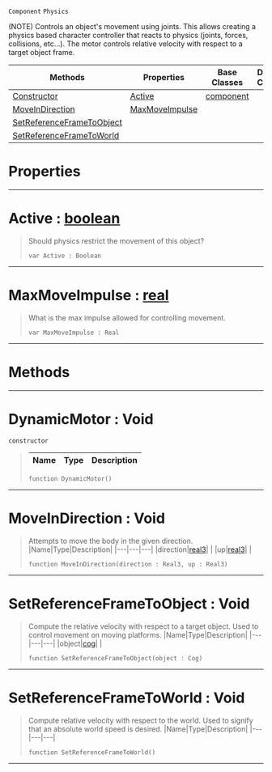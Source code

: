  `Component` `Physics`



(NOTE) Controls an object's movement using joints. This allows creating a physics based character controller that reacts to physics (joints, forces, collisions, etc...). The motor controls relative velocity with respect to a target object frame.

|Methods|Properties|Base Classes|Derived Classes|
|---|---|---|---|
|[ Constructor](https://github.com/zeroengineteam/ZeroDocs/blob/master/code_reference/class_reference/dynamicmotor.markdown#dynamicmotor-void)|[ Active](https://github.com/zeroengineteam/ZeroDocs/blob/master/code_reference/class_reference/dynamicmotor.markdown#active-zero-engine-docum)|[component](https://github.com/zeroengineteam/ZeroDocs/blob/master/code_reference/class_reference/component.markdown)| |
|[ MoveInDirection](https://github.com/zeroengineteam/ZeroDocs/blob/master/code_reference/class_reference/dynamicmotor.markdown#moveindirection-void)|[ MaxMoveImpulse](https://github.com/zeroengineteam/ZeroDocs/blob/master/code_reference/class_reference/dynamicmotor.markdown#maxmoveimpulse-zero-engi)| | |
|[ SetReferenceFrameToObject](https://github.com/zeroengineteam/ZeroDocs/blob/master/code_reference/class_reference/dynamicmotor.markdown#setreferenceframetoobjec)| | | |
|[ SetReferenceFrameToWorld](https://github.com/zeroengineteam/ZeroDocs/blob/master/code_reference/class_reference/dynamicmotor.markdown#setreferenceframetoworld)| | | |


 #  Properties


---  
 #  Active : [boolean](https://github.com/zeroengineteam/ZeroDocs/blob/master/code_reference/zilch_base_types/boolean.markdown)

> Should physics restrict the movement of this object?
> ``` lang=cpp, name=Zilch
> var Active : Boolean


---  
 #  MaxMoveImpulse : [real](https://github.com/zeroengineteam/ZeroDocs/blob/master/code_reference/zilch_base_types/real.markdown)

> What is the max impulse allowed for controlling movement.
> ``` lang=cpp, name=Zilch
> var MaxMoveImpulse : Real


---  
 #  Methods


---  
 #  DynamicMotor : Void

 `constructor`

> 
> |Name|Type|Description|
> |---|---|---|
> ``` lang=cpp, name=Zilch
> function DynamicMotor()
> ``` 


---  
 #  MoveInDirection : Void

> Attempts to move the body in the given direction.
> |Name|Type|Description|
> |---|---|---|
> |direction|[real3](https://github.com/zeroengineteam/ZeroDocs/blob/master/code_reference/zilch_base_types/real3.markdown)| |
> |up|[real3](https://github.com/zeroengineteam/ZeroDocs/blob/master/code_reference/zilch_base_types/real3.markdown)| |
> ``` lang=cpp, name=Zilch
> function MoveInDirection(direction : Real3, up : Real3)
> ``` 


---  
 #  SetReferenceFrameToObject : Void

> Compute the relative velocity with respect to a target object. Used to control movement on moving platforms.
> |Name|Type|Description|
> |---|---|---|
> |object|[cog](https://github.com/zeroengineteam/ZeroDocs/blob/master/code_reference/class_reference/cog.markdown)| |
> ``` lang=cpp, name=Zilch
> function SetReferenceFrameToObject(object : Cog)
> ``` 


---  
 #  SetReferenceFrameToWorld : Void

> Compute relative velocity with respect to the world. Used to signify that an absolute world speed is desired.
> |Name|Type|Description|
> |---|---|---|
> ``` lang=cpp, name=Zilch
> function SetReferenceFrameToWorld()
> ``` 


---  
 

 